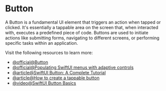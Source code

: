 # Button

A Button is a fundamental UI element that triggers an action when tapped or clicked. It's essentially a tappable area on the screen that, when interacted with, executes a predefined piece of code. Buttons are used to initiate actions like submitting forms, navigating to different screens, or performing specific tasks within an application.

Visit the following resources to learn more:

- [@official@Button](https://developer.apple.com/documentation/SwiftUI/Button)
- [@official@Populating SwiftUI menus with adaptive controls](https://developer.apple.com/documentation/swiftui/populating-swiftui-menus-with-adaptive-controls)
- [@article@SwiftUI Button: A Complete Tutorial](https://www.rootstrap.com/blog/swiftui-button-a-complete-tutorial)
- [@article@How to create a tappable button](https://www.hackingwithswift.com/quick-start/swiftui/how-to-create-a-tappable-button)
- [@video@SwiftUI Button Basics](https://www.youtube.com/watch?v=Gdu6WgIu37A)